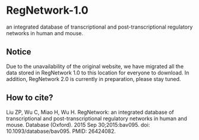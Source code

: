 # RegNetwork-1.0
an integrated database of transcriptional and post-transcriptional regulatory networks in human and mouse.

## Notice
Due to the unavailability of the original website, we have migrated all the data stored in RegNetwork 1.0 to this location for everyone to download. 
In addition, RegNetwork 2.0 is currently in preparation, please stay tuned.

## How to cite?
Liu ZP, Wu C, Miao H, Wu H. RegNetwork: an integrated database of transcriptional and post-transcriptional regulatory networks in human and mouse. Database (Oxford). 2015 Sep 30;2015:bav095. doi: 10.1093/database/bav095. PMID: 26424082.
